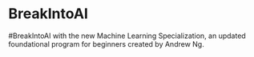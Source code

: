 # BreakIntoAI
#BreakIntoAI with the new Machine Learning Specialization, an updated foundational program for beginners created by Andrew Ng.
